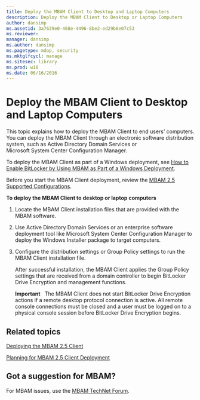 ```yaml
---
title: Deploy the MBAM Client to Desktop and Laptop Computers
description: Deploy the MBAM Client to Desktop or Laptop Computers
author: dansimp
ms.assetid: 3a7639e0-468e-4496-8be2-ed29b8e07c53
ms.reviewer: 
manager: dansimp
ms.author: dansimp
ms.pagetype: mdop, security
ms.mktglfcycl: manage
ms.sitesec: library
ms.prod: w10
ms.date: 06/16/2016
---
```



# Deploy the MBAM Client to Desktop and Laptop Computers


This topic explains how to deploy the MBAM Client to end users’ computers. You can deploy the MBAM Client through an electronic software distribution system, such as Active Directory Domain Services or Microsoft System Center Configuration Manager.

To deploy the MBAM Client as part of a Windows deployment, see [How to Enable BitLocker by Using MBAM as Part of a Windows Deployment](how-to-enable-bitlocker-by-using-mbam-as-part-of-a-windows-deploymentmbam-25.md).

Before you start the MBAM Client deployment, review the [MBAM 2.5 Supported Configurations](mbam-25-supported-configurations.md).

**To deploy the MBAM Client to desktop or laptop computers**

1.  Locate the MBAM Client installation files that are provided with the MBAM software.

2.  Use Active Directory Domain Services or an enterprise software deployment tool like Microsoft System Center Configuration Manager to deploy the Windows Installer package to target computers.

3.  Configure the distribution settings or Group Policy settings to run the MBAM Client installation file.

    After successful installation, the MBAM Client applies the Group Policy settings that are received from a domain controller to begin BitLocker Drive Encryption and management functions.

    **Important**  
    The MBAM Client does not start BitLocker Drive Encryption actions if a remote desktop protocol connection is active. All remote console connections must be closed and a user must be logged on to a physical console session before BitLocker Drive Encryption begins.

     


## Related topics
[Deploying the MBAM 2.5 Client](deploying-the-mbam-25-client.md)

[Planning for MBAM 2.5 Client Deployment](planning-for-mbam-25-client-deployment.md)

 

## Got a suggestion for MBAM?

For MBAM issues, use the [MBAM TechNet Forum](https://social.technet.microsoft.com/Forums/home?forum=mdopmbam). 





